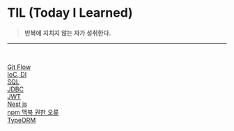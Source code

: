 # TIL (Today I Learned)
><b>반복에 지치지 않는 자가 성취한다. </b>
<hr>
<br>

[Git Flow](/2025/gitFlow_02_20.md)
<br>
[IoC, DI](/2025/DI,%20IoC%20컨테이너_02_22.md)
<br>
[SQL](/2025/SQL/)
<br>
[JDBC](/2025/JDBC/)
<br>
[JWT](/2025/JWT.md)
<br>
[Nest js](/2025/Nest%20js/)
<br>
[npm 맥북 권한 오류](/2025/npm%20맥북%20권한%20오류.md)
<br>
[TypeORM](/2025/TypeORM)
<br>
